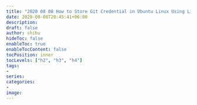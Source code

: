 ```yaml
---
title: "2020 08 08 How to Store Git Credential in Ubuntu Linux Using Libsecret"
date: 2020-08-08T20:45:41+06:00
description:
draft: false
author: shibu
hideToc: false
enableToc: true
enableTocContent: false
tocPosition: inner
tocLevels: ["h2", "h3", "h4"]
tags:
-
series:
categories:
-
image:
---
```

